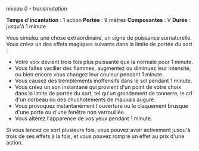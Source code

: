 *niveau 0 - transmutation*

**Temps d'incantation** : 1 action
**Portée** : 9 mètres
**Composantes** : V
**Durée** : jusqu'à 1 minute

Vous simulez une chose extraordinaire, un signe de puissance surnaturelle. Vous créez un des effets magiques suivants dans la limite de portée du sort :  
- Votre voix devient trois fois plus puissante que la normale pour 1 minute.  
- Vous faîtes vaciller des flammes, augmentez ou diminuez leur intensité, ou bien encore vous changez leur couleur pendant 1 minute.
- Vous causez des tremblements inoffensifs dans le sol pendant 1 minute.
- Vous créez un son instantané qui provient d'un point de votre choix dans la limite de portée du sort, tel qu'un grondement de tonnerre, le cri d'un corbeau ou des chuchotements de mauvais augure.
- Vous provoquez instantanément l'ouverture ou le claquement brusque d'une porte ou d'une fenêtre non verrouillée.
- Vous altérez l'apparence de vos yeux pendant 1 minute.

Si vous lancez ce sort plusieurs fois, vous pouvez avoir activement jusqu'à trois de ses effets à la fois, et vous pouvez rompre un effet au prix d'une action.